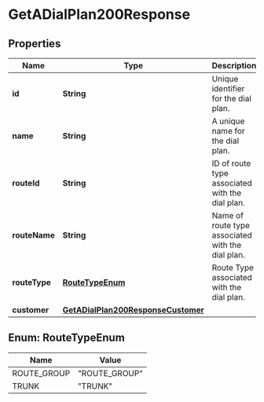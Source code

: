 

# GetADialPlan200Response


## Properties

| Name | Type | Description | Notes |
|------------ | ------------- | ------------- | -------------|
|**id** | **String** | Unique identifier for the dial plan. |  |
|**name** | **String** | A unique name for the dial plan. |  |
|**routeId** | **String** | ID of route type associated with the dial plan. |  |
|**routeName** | **String** | Name of route type associated with the dial plan. |  |
|**routeType** | [**RouteTypeEnum**](#RouteTypeEnum) | Route Type associated with the dial plan. |  |
|**customer** | [**GetADialPlan200ResponseCustomer**](GetADialPlan200ResponseCustomer.md) |  |  |



## Enum: RouteTypeEnum

| Name | Value |
|---- | -----|
| ROUTE_GROUP | &quot;ROUTE_GROUP&quot; |
| TRUNK | &quot;TRUNK&quot; |



